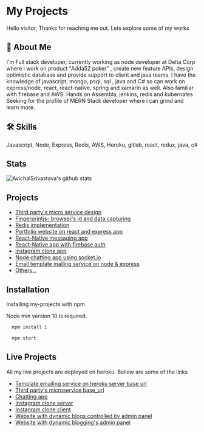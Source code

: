 
# My Projects

Hello visitor, Thanks for reaching me out. Lets explore some of my works
 


## 🚀 About Me
I'm Full stack developer, currently working as node developer at Delta Corp where i work on product "Adda52 poker" , create new feature APIs, design optimistic database and provide support to client and java teams. I have the knowledge of javascript, mongo, psql, sql , java and C# so can work on express/node, react, react-native, spring and xamarin as well. Also familiar with firebase and AWS. Hands on Assembla, jenkins, redis and kubernates
Seeking for the profile of MERN Stack developer where i can grind and learn more.


## 🛠 Skills
Javascript, Node, Express, Redis, AWS, Heroku, gitlab, react, redux, java, c#


## Stats


![AvichalSrivastava's github stats](https://github-readme-stats.vercel.app/api?username=AvichalSrivastava)



## Projects

 - [Third party's micro service design](https://github.com/AvichalSrivastava/heroku_idukki)
 - [Fingerprintjs- browser's id and data capturing](https://github.com/AvichalSrivastava/fingerprintjs)
 - [Redis implementation](https://github.com/AvichalSrivastava/redis-rnd)
 - [Portfolio website on react and express app](https://github.com/AvichalSrivastava/myResume)
 - [React-Native messaging app ](https://github.com/AvichalSrivastava/EmployeeManagerApp)
 - [React-Native app with firebase auth ](https://github.com/AvichalSrivastava/FireBaseAuth)
 - [instagram clone app](https://github.com/AvichalSrivastava/instaguruudev)
 - [Node chatting app using socket.io](https://github.com/AvichalSrivastava/sockets_in_node)
 - [Email template mailing service on node & express](https://github.com/AvichalSrivastava/PorftfolioMailerServer)
 - [Others...](https://github.com/AvichalSrivastava?tab=repositories)



## Installation

Installing my-projects with npm

Node min version 10 is required.


```bash
  npm install i

```

```bash
  npm start

```
    
## Live Projects

All my live projects are deployed on heroku. Bellow are some of the links
- [Template emailing service on heroku server base url](https://mailboxserver.herokuapp.com/) 
- [Third party's microservice base_url](https://iddu-service.herokuapp.com/)
- [Chatting app]( https://kayasthchattingapp.herokuapp.com/)
- [Instagram clone server](https://instagramserv.herokuapp.com/) 
- [Instagram clone client](https://instaguruudev.herokuapp.com/)
- [Website with dynamic blogs controlled by admin panel](https://shayarkhana.herokuapp.com/)
- [Website with dynamic blogging's admin panel](https://shayarkhana.herokuapp.com/admin)

